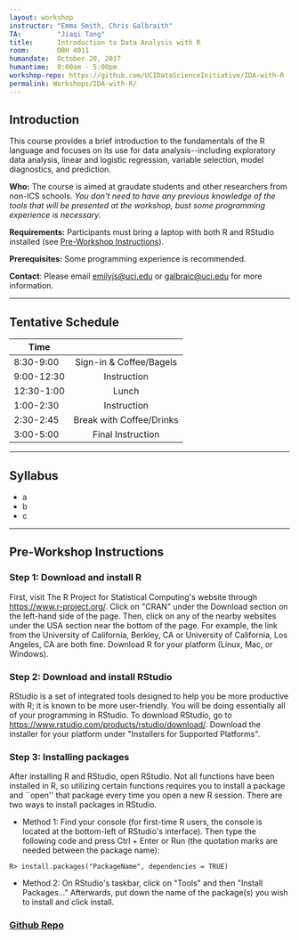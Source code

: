 ```yaml
---
layout: workshop
instructor: "Emma Smith, Chris Galbraith"
TA: 		"Jiaqi Tang"
title: 		Introduction to Data Analysis with R
room:		DBH 4011
humandate:	October 20, 2017
humantime:	9:00am - 5:00pm
workshop-repo: https://github.com/UCIDataScienceInitiative/IDA-with-R
permalink: Workshops/IDA-with-R/
---
```


## Introduction
This course provides a brief introduction to the fundamentals of the R language and focuses on its use for data analysis--including exploratory data analysis, linear and logistic regression, variable selection, model diagnostics, and prediction.


**Who:** The course is aimed at graudate students and other researchers from non-ICS schools. *You don't need to have any previous knowledge of the tools that will be presented at the workshop, bust some programming experience is necessary.*

**Requirements:** Participants must bring a laptop with both R and RStudio installed (see [Pre-Workshop Instructions](#Instructions)). 

**Prerequisites:** Some programming experience is recommended. 

**Contact**: Please email [emilyjs@uci.edu](mailto:emilyjs@uci.edu) or [galbraic@uci.edu](mailto:galbraic@uci.edu) for more information.

* * *



## <a name="Schedule"></a>Tentative Schedule

| 	Time	    |           	|
| ------------- |:-------------:|
| 	8:30-9:00  	| Sign-in & Coffee/Bagels	|
| 	9:00-12:30 	| Instruction 				|
| 	12:30-1:00 	| Lunch						|
| 	1:00-2:30	| Instruction 				|
| 	2:30-2:45	| Break	with Coffee/Drinks	|
| 	3:00-5:00	| Final Instruction 		|

* * *



## <a name="Syllabus"></a>Syllabus

* a
* b
* c

* * *


## <a name="Instructions"></a>Pre-Workshop Instructions

### Step 1: Download and install R
First, visit The R Project for Statistical Computing's website through <https://www.r-project.org/>. Click on "CRAN" under the Download section on the left-hand side of the page. Then, click on any of the nearby websites under the USA section near the bottom of the page. For example, the link from the University of California, Berkley, CA or University of California, Los Angeles, CA are both fine. Download R for your platform (Linux, Mac, or Windows).


### Step 2: Download and install RStudio
RStudio is a set of integrated tools designed to help you be more productive with R; it is known to be more user-friendly. You will be doing essentially all of your programming in RStudio. To download RStudio, go to <https://www.rstudio.com/products/rstudio/download/>. Download the installer for your platform under "Installers for Supported Platforms".

### Step 3: Installing packages
After installing R and RStudio, open RStudio. Not all functions have been installed in R, so utilizing certain functions requires you to install a package and ``open'' that package every time you open a new R session. There are two ways to install packages in RStudio.

* Method 1: Find your console (for first-time R users, the console is located at the bottom-left of RStudio's interface). Then type the following code and press Ctrl + Enter or Run (the quotation marks are needed between the package name):

```
R> install.packages("PackageName", dependencies = TRUE)
```

* Method 2: On RStudio's taskbar, click on "Tools" and then "Install Packages..." Afterwards, put down the name of the package(s) you wish to install and click install.

### <a name="Repo" href="https://github.com/UCIDataScienceInitiative/IDA-with-R">Github Repo</a>

<!-- ### <a name="Registration"></a>Registration
<script type="text/javascript" src="https://uci-oai.formstack.com/forms/js.php/intro_r041217"></script><noscript><a href="https://uci-oai.formstack.com/forms/intro_r041217" title="Online Form">Online Form - 4/13/17 - Intro to R</a></noscript> -->
